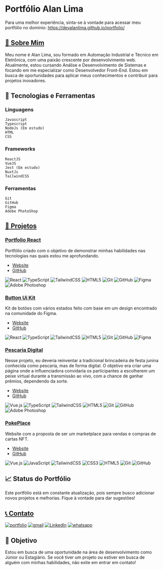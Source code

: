 # Portfólio Alan Lima

Para uma melhor experiência, sinta-se à vontade para acessar meu portfólio no domínio: https://devalanlima.github.io/portfolio/

## [📝 Sobre Mim](https://devalanlima.github.io/portfolio/)

Meu nome é Alan Lima, sou formado em Automação Industrial e Técnico em Eletrônica, com uma paixão crescente por desenvolvimento web. Atualmente, estou cursando Análise e Desenvolvimento de Sistemas e focando em me especializar como Desenvolvedor Front-End. Estou em busca de oportunidades para aplicar meus conhecimentos e contribuir para projetos inovadores.

## 🚀 Tecnologias e Ferramentas

### Linguagens

    Javascript
    Typescript
    NodeJs (Em estudo)
    HTML
    CSS

### Frameworks

    ReactJS
    VueJS
    Jest (Em estudo)
    NuxtJs
    TailwindCSS

### Ferramentas

    Git
    GitHub
    Figma
    Adobe PhotoShop

## [📁 Projetos](https://devalanlima.github.io/portfolio/projetos)

### [Portfolio React](https://devalanlima.github.io/portfolio)

Portfólio criado com o objetivo de demonstrar minhas habilidades nas tecnologias nas quais estou me aprofundando.

- [Website](https://devalanlima.github.io/portfolio/)
- [GitHub](https://github.com/devalanlima/portfolio)

![React](https://img.shields.io/badge/react-%2320232a.svg?style=for-the-badge&logo=react&logoColor=%2361DAFB)
![TypeScript](https://img.shields.io/badge/typescript-%23007ACC.svg?style=for-the-badge&logo=typescript&logoColor=white)
![TailwindCSS](https://img.shields.io/badge/tailwindcss-%2338B2AC.svg?style=for-the-badge&logo=tailwind-css&logoColor=white)
![HTML5](https://img.shields.io/badge/html5-%23E34F26.svg?style=for-the-badge&logo=html5&logoColor=white)
![Git](https://img.shields.io/badge/git-%23F05033.svg?style=for-the-badge&logo=git&logoColor=white)
![GitHub](https://img.shields.io/badge/github-%23121011.svg?style=for-the-badge&logo=github&logoColor=white)
![Figma](https://img.shields.io/badge/figma-%23F24E1E.svg?style=for-the-badge&logo=figma&logoColor=white)
![Adobe Photoshop](https://img.shields.io/badge/adobe%20photoshop-%23001C25.svg?style=for-the-badge&logo=adobe%20photoshop&logoColor=#00C2F7)

### [Button Ui Kit](https://free-responsive-button-ui-kit-react.netlify.app/)

Kit de botões com vários estados feito com base em um design encontrado na comunidade do Figma.

- [Website](https://free-responsive-button-ui-kit-react.netlify.app/)
- [GitHub](https://github.com/devalanlima/Free-Responsive-Button-UI-Kit-React-Components)

![React](https://img.shields.io/badge/react-%2320232a.svg?style=for-the-badge&logo=react&logoColor=%2361DAFB)
![TypeScript](https://img.shields.io/badge/typescript-%23007ACC.svg?style=for-the-badge&logo=typescript&logoColor=white)
![TailwindCSS](https://img.shields.io/badge/tailwindcss-%2338B2AC.svg?style=for-the-badge&logo=tailwind-css&logoColor=white)
![HTML5](https://img.shields.io/badge/html5-%23E34F26.svg?style=for-the-badge&logo=html5&logoColor=white)
![Git](https://img.shields.io/badge/git-%23F05033.svg?style=for-the-badge&logo=git&logoColor=white)
![GitHub](https://img.shields.io/badge/github-%23121011.svg?style=for-the-badge&logo=github&logoColor=white)
![Figma](https://img.shields.io/badge/figma-%23F24E1E.svg?style=for-the-badge&logo=figma&logoColor=white)

### [Pescaria Digital](https://choke7pescaria.netlify.app/)

Nesse projeto, eu deveria reinventar a tradicional brincadeira de festa junina conhecida como pescaria, mas de forma digital. O objetivo era criar uma página onde a influenciadora convidaria os participantes a escolherem um peixe virtual durante a transmissão ao vivo, com a chance de ganhar prêmios, dependendo da sorte.

- [Website](https://choke7pescaria.netlify.app/)
- [GitHub](https://github.com/devalanlima/pescaria_junina)

![Vue.js](https://img.shields.io/badge/vuejs-%2335495e.svg?style=for-the-badge&logo=vuedotjs&logoColor=%234FC08D)
![TypeScript](https://img.shields.io/badge/typescript-%23007ACC.svg?style=for-the-badge&logo=typescript&logoColor=white) ![TailwindCSS](https://img.shields.io/badge/tailwindcss-%2338B2AC.svg?style=for-the-badge&logo=tailwind-css&logoColor=white)
![HTML5](https://img.shields.io/badge/html5-%23E34F26.svg?style=for-the-badge&logo=html5&logoColor=white)
![Git](https://img.shields.io/badge/git-%23F05033.svg?style=for-the-badge&logo=git&logoColor=white)
![GitHub](https://img.shields.io/badge/github-%23121011.svg?style=for-the-badge&logo=github&logoColor=white)
![Adobe Photoshop](https://img.shields.io/badge/adobe%20photoshop-%23001C25.svg?style=for-the-badge&logo=adobe%20photoshop&logoColor=#00C2F7)

### [PokePlace](https://pokeplace.netlify.app/)

Website com a proposta de ser um marketplace para vendas e compras de cartas NFT.

- [Website](https://pokeplace.netlify.app/)
- [GitHub](https://github.com/devalanlima/PokePlace)

![Vue.js](https://img.shields.io/badge/vuejs-%2335495e.svg?style=for-the-badge&logo=vuedotjs&logoColor=%234FC08D)
![JavaScript](https://img.shields.io/badge/javascript-%23323330.svg?style=for-the-badge&logo=javascript&logoColor=%23F7DF1E) ![TailwindCSS](https://img.shields.io/badge/tailwindcss-%2338B2AC.svg?style=for-the-badge&logo=tailwind-css&logoColor=white) ![CSS3](https://img.shields.io/badge/css3-%231572B6.svg?style=for-the-badge&logo=css3&logoColor=white)
![HTML5](https://img.shields.io/badge/html5-%23E34F26.svg?style=for-the-badge&logo=html5&logoColor=white)
![Git](https://img.shields.io/badge/git-%23F05033.svg?style=for-the-badge&logo=git&logoColor=white)
![GitHub](https://img.shields.io/badge/github-%23121011.svg?style=for-the-badge&logo=github&logoColor=white)

## 📈 Status do Portfólio

Este portfólio está em constante atualização, pois sempre busco adicionar novos projetos e melhorias. Fique à vontade para dar sugestões!

## [📞 Contato](https://devalanlima.github.io/portfolio/contatos)

[![portfolio](https://img.shields.io/badge/Portfolio-%23000000.svg?style=for-the-badge&logo=firefox&logoColor=#FF7139)](https://devalanlima.github.io/portfolio/)
[![gmail](https://img.shields.io/badge/Gmail-D14836?style=for-the-badge&logo=gmail&logoColor=white)](dev.alanlima@gmail.com)
[![LinkedIn](https://img.shields.io/badge/linkedin-%230077B5.svg?style=for-the-badge&logo=linkedin&logoColor=white)](https://www.linkedin.com/in/devalanlima/)
[![whatsapp](https://img.shields.io/badge/WhatsApp-25D366?style=for-the-badge&logo=whatsapp&logoColor=white) ](https://wa.me/55021996058924)

## 🎯 Objetivo

Estou em busca de uma oportunidade na área de desenvolvimento como Júnior ou Estagiário. Se você tiver um projeto ou estiver em busca de alguém com minhas habilidades, não exite em entrar em contato!
